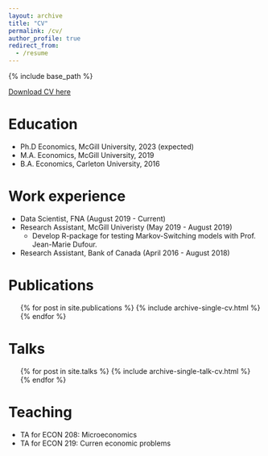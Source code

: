 ```yaml
---
layout: archive
title: "CV"
permalink: /cv/
author_profile: true
redirect_from:
  - /resume
---
```


{% include base_path %}

[Download CV here](files/G_RodriguezRondon_CV_04072019.pdf)

Education
======
* Ph.D Economics, McGill University, 2023 (expected)
* M.A. Economics, McGill University, 2019
* B.A. Economics, Carleton University, 2016

Work experience
======
* Data Scientist, FNA (August 2019 - Current)
* Research Assistant, McGill Univeristy (May 2019 - August 2019)
  * Develop R-package for testing Markov-Switching models with Prof. Jean-Marie Dufour. 
* Research Assistant, Bank of Canada (April 2016 - August 2018)
  
 
Publications
======
  <ul>{% for post in site.publications %}
    {% include archive-single-cv.html %}
  {% endfor %}</ul>
  
Talks
======
  <ul>{% for post in site.talks %}
    {% include archive-single-talk-cv.html %}
  {% endfor %}</ul>
  
Teaching
======
* TA for ECON 208: Microeconomics 
* TA for ECON 219: Curren economic problems
 
